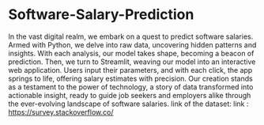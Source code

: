 # Software-Salary-Prediction
In the vast digital realm, we embark on a quest to predict software salaries. Armed with Python, we delve into raw data, uncovering hidden patterns and insights. With each analysis, our model takes shape, becoming a beacon of prediction. Then, we turn to Streamlit, weaving our model into an interactive web application. Users input their parameters, and with each click, the app springs to life, offering salary estimates with precision. Our creation stands as a testament to the power of technology, a story of data transformed into actionable insight, ready to guide job seekers and employers alike through the ever-evolving landscape of software salaries.
link of the dataset:
link : https://survey.stackoverflow.co/





